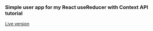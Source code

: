 ### Simple user app for my React useReducer with Context API tutorial

[Live version](https://pensive-benz-7656bc.netlify.app/)
